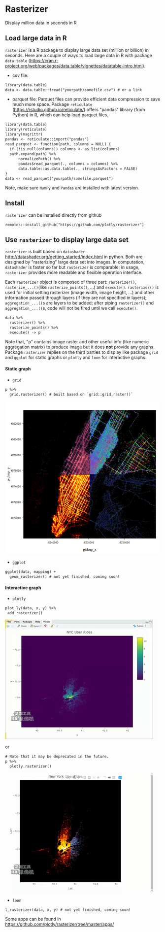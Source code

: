 # Rasterizer
Display million data in seconds in R
## Load large data in R
`rasterizer` is a R package to display large data set (million or billion) in seconds. 
Here are a couple of ways to load large data in R with package `data.table` (https://cran.r-project.org/web/packages/data.table/vignettes/datatable-intro.html).

* csv file:
```
library(data.table)
data <- data.table::fread("yourpath/somefile.csv") # or a link
```

* parquet file:
Parquet files can provide efficient data compression to save much more space. Package `reticulate` (https://rstudio.github.io/reticulate/) offers "pandas" library (from Python) in R, which can help load parquet files.
```
library(data.table)
library(reticulate)
library(magrittr)
pandas <- reticulate::import("pandas")
read_parquet <- function(path, columns = NULL) {
  if (!is.null(columns)) columns <- as.list(columns)
  path.expand(path) %>% 
      normalizePath() %>%
      pandas$read_parquet(., columns = columns) %>%
      data.table::as.data.table(., stringsAsFactors = FALSE)
}
data <- read_parquet("yourpath/somefile.parquet")
```
Note, make sure `NumPy` and `Pandas` are installed with latest version.

## Install

`rasterizer` can be installed directly from github

```
remotes::install_github("https://github.com/plotly/rasterizer")
```

## Use `rasterizer` to display large data set

`rasterizer` is built based on `datashader` http://datashader.org/getting_started/index.html in python. Both are designed by "rasterizing" large data set into images. In computation, `datashader` is faster so far but `rasterizer` is comparable; in usage, `rasterizer` provides more readable and flexible operation interface. 

Each `rasterizer` object is composed of three part: `rasterizer()`, `rasterize_...()`(like `rasterize_points()`, ...) and `execute()`. `rasterizer()` is used for initial setting rasterizer (image width, image height, ...) and other information passed through layers (if they are not specified in layers); `aggregation_...()`s are layers to be added; after piping `rasterizer()` and `aggregation_...()`s, code will not be fired until we call `execute()`.

```
data %>%
  rasterizer() %>% 
  rasterize_points() %>% 
  execute() -> p
```

Note that, "p" contains image raster and other useful info (like numeric aggregation matrix) to produce image but it does **not** provide any graphs. Package `rasterizer` replies on the third parties to display like package `grid` and `ggplot` for static graphs or `plotly` and `loon` for interactive graphs.

#### Static graph

* `grid`
```
p %>%
  grid.rasterizer() # built based on `grid::grid.raster()`
```
![grid.rasterizer()](man/figures/grid_rasterizer.png)

* `ggplot`
```
ggplot(data, mapping) + 
  geom_rasterizer() # not yet finished, coming soon!
```

#### Interactive graph

* `plotly`
```
plot_ly(data, x, y) %>%
 add_rasterizer()
```
![add_rasterizer()](man/figures/add_rasterizer.gif)

or

```
# Note that it may be deprecated in the future.
p %>% 
  plotly.rasterizer()
```
![plotly.rasterizer()](man/figures/plotly_rasterizer.gif)

* `loon`
```
l_rasterizer(data, x, y) # not yet finished, coming soon!
```
Some apps can be found in https://github.com/plotly/rasterizer/tree/master/apps/